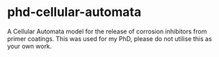 # phd-cellular-automata
A Cellular Automata model for the release of corrosion inhibitors from primer coatings. This was used for my PhD, please do not utilise this as your own work.

